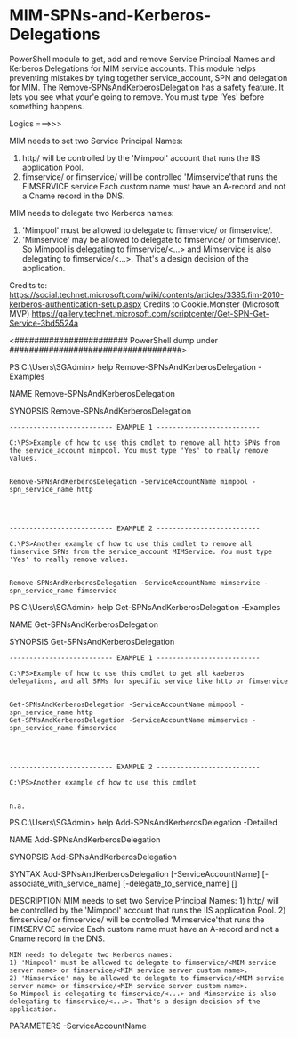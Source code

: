 # MIM-SPNs-and-Kerberos-Delegations
PowerShell module to get, add and remove Service Principal Names and Kerberos Delegations for MIM service accounts. This module helps preventing mistakes by tying together service_account, SPN and delegation for MIM. The Remove-SPNsAndKerberosDelegation has a safety feature. It lets you see what your'e going to remove. You must type 'Yes' before something happens.

Logics ===>>>

MIM needs to set two Service Principal Names:
1) http/<custom portal name> will be controlled by the 'Mimpool' account that runs the IIS application Pool.
 2) fimservice/<MIM service server name> or fimservice/<MIM service server custom name> will be controlled 'Mimservice'that runs the FIMSERVICE service
 Each custom name must have an A-record and not a Cname record in the DNS.
    
MIM needs to delegate two Kerberos names:
1) 'Mimpool' must be allowed to delegate to fimservice/<MIM service server name> or fimservice/<MIM service server custom name>. 
2) 'Mimservice' may be allowed to delegate to fimservice/<MIM service server name> or fimservice/<MIM service server custom name>. 
So Mimpool is delegating to fimservice/<...> and Mimservice is also delegating to fimservice/<...>. That's a design decision of the application.

Credits to: https://social.technet.microsoft.com/wiki/contents/articles/3385.fim-2010-kerberos-authentication-setup.aspx
Credits to Cookie.Monster (Microsoft MVP) https://gallery.technet.microsoft.com/scriptcenter/Get-SPN-Get-Service-3bd5524a

<####################### PowerShell dump under ###################################>

PS C:\Users\SGAdmin> help Remove-SPNsAndKerberosDelegation -Examples

NAME
    Remove-SPNsAndKerberosDelegation
    
SYNOPSIS
    Remove-SPNsAndKerberosDelegation
    
    -------------------------- EXAMPLE 1 --------------------------
    
    C:\PS>Example of how to use this cmdlet to remove all http SPNs from the service_account mimpool. You must type 'Yes' to really remove values.
    
    
    Remove-SPNsAndKerberosDelegation -ServiceAccountName mimpool -spn_service_name http
    
    
    
    
    -------------------------- EXAMPLE 2 --------------------------
    
    C:\PS>Another example of how to use this cmdlet to remove all fimservice SPNs from the service_account MIMService. You must type 'Yes' to really remove values.
    
    
    Remove-SPNsAndKerberosDelegation -ServiceAccountName mimservice -spn_service_name fimservice
    
    
    
    




PS C:\Users\SGAdmin> help Get-SPNsAndKerberosDelegation -Examples

NAME
    Get-SPNsAndKerberosDelegation
    
SYNOPSIS
    Get-SPNsAndKerberosDelegation
    
    -------------------------- EXAMPLE 1 --------------------------
    
    C:\PS>Example of how to use this cmdlet to get all kaeberos delegations, and all SPMs for specific service like http or fimservice
    
    
    Get-SPNsAndKerberosDelegation -ServiceAccountName mimpool -spn_service_name http
    Get-SPNsAndKerberosDelegation -ServiceAccountName mimservice -spn_service_name fimservice
    
    
    
    
    -------------------------- EXAMPLE 2 --------------------------
    
    C:\PS>Another example of how to use this cmdlet
    
    
    n.a.
    
    
    
    




PS C:\Users\SGAdmin> help Add-SPNsAndKerberosDelegation -Detailed

NAME
    Add-SPNsAndKerberosDelegation
    
SYNOPSIS
    Add-SPNsAndKerberosDelegation
    
    
SYNTAX
    Add-SPNsAndKerberosDelegation [-ServiceAccountName] <Object> [-associate_with_service_name] <Object> [-delegate_to_service_name] <Object> [<CommonParameters>]
    
    
DESCRIPTION
    MIM needs to set two Service Principal Names:
    1) http/<custom portal name> will be controlled by the 'Mimpool' account that runs the IIS application Pool.
    2) fimservice/<MIM service server name> or fimservice/<MIM service server custom name> will be controlled 'Mimservice'that runs the FIMSERVICE service
    Each custom name must have an A-record and not a Cname record in the DNS.
    
    MIM needs to delegate two Kerberos names:
    1) 'Mimpool' must be allowed to delegate to fimservice/<MIM service server name> or fimservice/<MIM service server custom name>. 
    2) 'Mimservice' may be allowed to delegate to fimservice/<MIM service server name> or fimservice/<MIM service server custom name>. 
    So Mimpool is delegating to fimservice/<...> and Mimservice is also delegating to fimservice/<...>. That's a design decision of the application.
    

PARAMETERS
    -ServiceAccountName <Object>
        
    -associate_with_service_name <Object>
        
    -delegate_to_service_name <Object>
        
    <CommonParameters>
        This cmdlet supports the common parameters: Verbose, Debug,
        ErrorAction, ErrorVariable, WarningAction, WarningVariable,
        OutBuffer, PipelineVariable, and OutVariable. For more information, see 
        about_CommonParameters (http://go.microsoft.com/fwlink/?LinkID=113216). 
    
    -------------------------- EXAMPLE 1 --------------------------
    
    C:\PS>Example of how to use this cmdlet to delegate SPNs in a three tier scenario with only one service server.
    
    Add-SPNsAndKerberosDelegation -ServiceAccountName mimpool -associate_with_service_name http/newmim.test.one -delegate_to_service_name fimservice/mimservicecli.test.one
    Add-SPNsAndKerberosDelegation -ServiceAccountName mimservice -associate_with_service_name fimservice/mimservicecli.test.one -delegate_to_service_name fimservice/mimservicecli.test.one
    
    
    
    
    -------------------------- EXAMPLE 2 --------------------------
    
    C:\PS>Another example of how to use this cmdlet in a three tier scenario where a custom dns name is used for the fimservice servers NLB.
    
    Add-SPNsAndKerberosDelegation -ServiceAccountName mimpool -associate_with_service_name http/newmim.test.one -delegate_to_service_name fimservice/mimservicenlb.test.one
    Add-SPNsAndKerberosDelegation -ServiceAccountName mimservice -associate_with_service_name fimservice/mimservicenlb.test.one -delegate_to_service_name fimservice/mimservicenlb.test.one
    
    
    
    
REMARKS
    To see the examples, type: "get-help Add-SPNsAndKerberosDelegation -examples".
    For more information, type: "get-help Add-SPNsAndKerberosDelegation -detailed".
    For technical information, type: "get-help Add-SPNsAndKerberosDelegation -full".




PS C:\Users\SGAdmin> Add-SPNsAndKerberosDelegation -ServiceAccountName mimpool -associate_with_service_name http/newmim.test.one -delegate_to_service_name fimservice/mimservicecli.test.one
Associating service_account:mimpool with service:http/newmim.test.one and allowing the same service_account Kerberos delegation to service:fimservice/mimservicecli.test.one.
Try:\> setspn /s http/newmim mimpool
Checking domain DC=test,DC=one

Registering ServicePrincipalNames for CN=MIMpool,OU=MIMAdministration,DC=test,DC=one
	http/newmim
Updated object
Try:\> setspn /s http/newmim.test.one mimpool
Checking domain DC=test,DC=one

Registering ServicePrincipalNames for CN=MIMpool,OU=MIMAdministration,DC=test,DC=one
	http/newmim.test.one
Updated object
SPNs of ServiceAccountName
Registered ServicePrincipalNames for CN=MIMpool,OU=MIMAdministration,DC=test,DC=one:
	http/newmim.test.one
	http/newmim
Try:\> Set-ADUser -Identity mimpool –add @{'msDS-AllowedToDelegateTo'=fimservice/mimservicecli}
Try:\> Set-ADUser -Identity mimpool –add @{'msDS-AllowedToDelegateTo'=fimservice/mimservicecli.test.one}
ServiceAccountName.msDS-AllowedToDelegateTo:
fimservice/mimservicecli.test.one
fimservice/mimservicecli
GARP good

PS C:\Users\SGAdmin> Get-SPNsAndKerberosDelegation -ServiceAccountName mimpool -spn_service_name http 

List mimpool.msDS-AllowedToDelegateTo:
fimservice/mimservicecli.test.one
fimservice/mimservicecli

List the current Service Principal Names of mimpool
http/newmim.test.one
http/newmim

PS C:\Users\SGAdmin> Add-SPNsAndKerberosDelegation -ServiceAccountName mimservice -associate_with_service_name fimservice/mimservicecli.test.one -delegate_to_service_name fimservice/mimservicecli.test.one 
Associating service_account:mimservice with service:fimservice/mimservicecli.test.one and allowing the same service_account Kerberos delegation to service:fimservice/mimservicecli.test.one.
Try:\> setspn /s fimservice/mimservicecli mimservice
Checking domain DC=test,DC=one

Registering ServicePrincipalNames for CN=MIMService,OU=MIMAdministration,DC=test,DC=one
	fimservice/mimservicecli
Updated object
Try:\> setspn /s fimservice/mimservicecli.test.one mimservice
Checking domain DC=test,DC=one

Registering ServicePrincipalNames for CN=MIMService,OU=MIMAdministration,DC=test,DC=one
	fimservice/mimservicecli.test.one
Updated object
SPNs of ServiceAccountName
Registered ServicePrincipalNames for CN=MIMService,OU=MIMAdministration,DC=test,DC=one:
	fimservice/mimservicecli.test.one
	fimservice/mimservicecli
Try:\> Set-ADUser -Identity mimservice –add @{'msDS-AllowedToDelegateTo'=fimservice/mimservicecli}
Try:\> Set-ADUser -Identity mimservice –add @{'msDS-AllowedToDelegateTo'=fimservice/mimservicecli.test.one}
ServiceAccountName.msDS-AllowedToDelegateTo:
fimservice/mimservicecli.test.one
fimservice/mimservicecli
GARP good

PS C:\Users\SGAdmin> Get-SPNsAndKerberosDelegation -ServiceAccountName mimservice -spn_service_name fimservice

List mimservice.msDS-AllowedToDelegateTo:
fimservice/mimservicecli.test.one
fimservice/mimservicecli

List the current Service Principal Names of mimservice
fimservice/mimservicecli.test.one
fimservice/mimservicecli

PS C:\Users\SGAdmin> 

